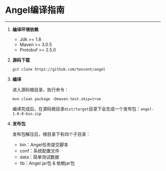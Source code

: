 # Angel编译指南

---

1. **编译环境依赖**
    * Jdk >= 1.8
    * Maven >= 3.0.5
    * Protobuf >= 2.5.0

2. **源码下载**

	```git clone https://github.com/tencent/angel```

3. **编译**

	进入源码根目录，执行命令：

	```mvn clean package -Dmaven.test.skip=true```

	编译完成后，在源码根目录`dist/target`目录下会生成一个发布包：`angel-1.0.0-bin.zip`

4. **发布包**

	发布包解压后，根目录下有四个子目录：
   * bin：Angel任务提交脚本
   * conf：系统配置文件
   * data：简单测试数据
   * lib：Angel jar包 & 依赖jar包
